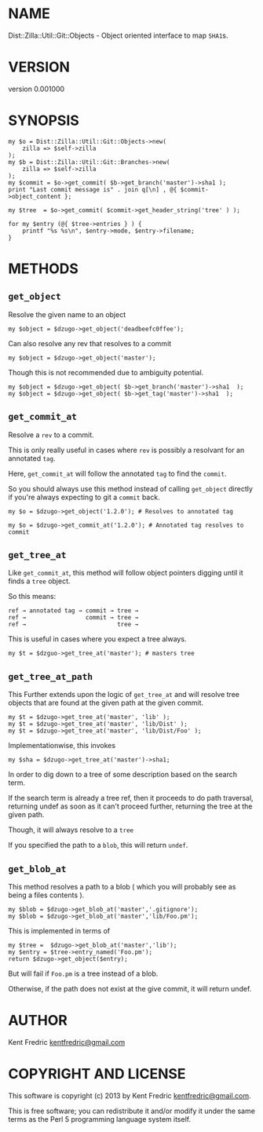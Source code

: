 # NAME

Dist::Zilla::Util::Git::Objects - Object oriented interface to map `SHA1`s.

# VERSION

version 0.001000

# SYNOPSIS

    my $o = Dist::Zilla::Util::Git::Objects->new(
        zilla => $self->zilla
    );
    my $b = Dist::Zilla::Util::Git::Branches->new(
        zilla => $self->zilla
    );
    my $commit = $o->get_commit( $b->get_branch('master')->sha1 );
    print "Last commit message is" . join q[\n] , @{ $commit->object_content };

    my $tree  = $o->get_commit( $commit->get_header_string('tree' ) );

    for my $entry (@{ $tree->entries } ) {
        printf "%s %s\n", $entry->mode, $entry->filename;
    }

# METHODS

## `get_object`

Resolve the given name to an object

    my $object = $dzugo->get_object('deadbeefc0ffee');

Can also resolve any rev that resolves to a commit

    my $object = $dzugo->get_object('master');

Though this is not recommended due to ambiguity potential.

    my $object = $dzugo->get_object( $b->get_branch('master')->sha1  );
    my $object = $dzugo->get_object( $b->get_tag('master')->sha1  );

## `get_commit_at`

Resolve a `rev` to a commit.

This is only really useful in cases where `rev` is possibly a resolvant for an annotated `tag`.

Here, `get_commit_at` will follow the annotated `tag` to find the `commit`.

So you should always use this method instead of calling `get_object` directly if you're always
expecting to git a `commit` back.

    my $o = $dzugo->get_object('1.2.0'); # Resolves to annotated tag

    my $o = $dzugo->get_commit_at('1.2.0'); # Annotated tag resolves to commit

## `get_tree_at`

Like `get_commit_at`, this method will follow object pointers digging until it finds a `tree` object.

So this means:

    ref → annotated tag → commit → tree →
    ref →                 commit → tree →
    ref →                          tree →

This is useful in cases where you expect a tree always.

    my $t = $dzguo->get_tree_at('master'); # masters tree

## `get_tree_at_path`

This Further extends upon the logic of `get_tree_at` and will resolve tree objects
that are found at the given path at the given commit.

    my $t = $dzugo->get_tree_at('master', 'lib' );
    my $t = $dzugo->get_tree_at('master', 'lib/Dist' );
    my $t = $dzugo->get_tree_at('master', 'lib/Dist/Foo' );

Implementationwise, this invokes

    my $sha = $dzugo->get_tree_at('master')->sha1;

In order to dig down to a tree of some description based on the search term.

If the search term is already a tree ref, then it proceeds to do path traversal, returning undef
as soon as it can't proceed further, returning the tree at the given path.

Though, it will always resolve to a `tree`

If you specified the path to a `blob`, this will return `undef`.

## `get_blob_at`

This method resolves a path to a blob ( which you will probably see as being a files contents ).

    my $blob = $dzugo->get_blob_at('master','.gitignore');
    my $blob = $dzugo->get_blob_at('master','lib/Foo.pm');

This is implemented in terms of

    my $tree =  $dzugo->get_blob_at('master','lib');
    my $entry = $tree->entry_named('Foo.pm');
    return $dzugo->get_object($entry);

But will fail if `Foo.pm` is a tree instead of a blob.

Otherwise, if the path does not exist at the give commit, it will return undef.

# AUTHOR

Kent Fredric <kentfredric@gmail.com>

# COPYRIGHT AND LICENSE

This software is copyright (c) 2013 by Kent Fredric <kentfredric@gmail.com>.

This is free software; you can redistribute it and/or modify it under
the same terms as the Perl 5 programming language system itself.
